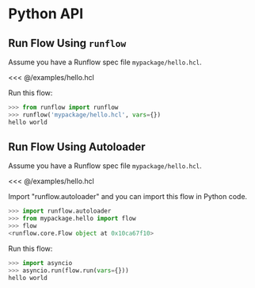 # Python API

## Run Flow Using `runflow`

Assume you have a Runflow spec file `mypackage/hello.hcl`.

<<< @/examples/hello.hcl

Run this flow:

```python
>>> from runflow import runflow
>>> runflow('mypackage/hello.hcl', vars={})
hello world
```

## Run Flow Using Autoloader

Assume you have a Runflow spec file `mypackage/hello.hcl`.

<<< @/examples/hello.hcl

Import "runflow.autoloader" and you can import this flow in Python code.

```python
>>> import runflow.autoloader
>>> from mypackage.hello import flow
>>> flow
<runflow.core.Flow object at 0x10ca67f10>
```

Run this flow:

```python
>>> import asyncio
>>> asyncio.run(flow.run(vars={}))
hello world
```

